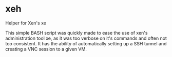 xeh
===

Helper for Xen's xe

This simple BASH script was quickly made to ease the use of xen's administration tool xe, as it was too verbose
on it's commands and often not too consistent. It has the ability of automatically setting up a SSH tunnel and
creating a VNC session to a given VM.

